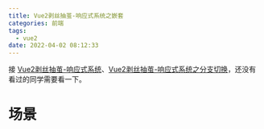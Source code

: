 ```yaml
---
title: Vue2剥丝抽茧-响应式系统之嵌套
categories: 前端
tags:
  - vue2
date: 2022-04-02 08:12:33
---
```


接 [Vue2剥丝抽茧-响应式系统](https://windliang.wang/2022/03/27/Vue2%E5%89%A5%E4%B8%9D%E6%8A%BD%E8%8C%A7-%E5%93%8D%E5%BA%94%E5%BC%8F%E7%B3%BB%E7%BB%9F/)、[Vue2剥丝抽茧-响应式系统之分支切换](https://windliang.wang/2022/03/31/Vue2%E5%89%A5%E4%B8%9D%E6%8A%BD%E8%8C%A7-%E5%93%8D%E5%BA%94%E5%BC%8F%E7%B3%BB%E7%BB%9F%E4%B9%8B%E5%88%86%E6%94%AF%E5%88%87%E6%8D%A2/)，还没有看过的同学需要看一下。

# 场景

